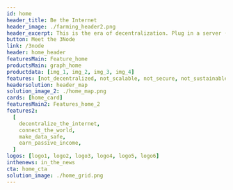 ```yaml
---
id: home
header_title: Be the Internet
header_image: ./farming_header2.png
header_excerpt: This is the era of decentralization. Plug in a server (3Node) from your home or office and start generating passive revenue by selling peer-to-peer storage and compute capacity.
button: Meet the 3Node
link: /3node
header: home_header
featuresMain: Feature_home
productsMain: graph_home
productdata: [img_1, img_2, img_3, img_4]
features: [not_decentralized, not_scalable, not_secure, not_sustainable]
headersolution: header_map
solution_image_2: ./home_map.png
cards: [home_card]
featuresMain2: Features_home_2
features2:
  [
    decentralize_the_internet,
    connect_the_world,
    make_data_safe,
    earn_passive_income,
  ]
logos: [logo1, logo2, logo3, logo4, logo5, logo6]
inthenews: in_the_news
cta: home_cta
solution_image: ./home_grid.png
---
```


<!--  -->
<!-- logos: [logo1, logo2, logo3, logo4, logo5, logo6] -->
<!-- signup: home_signup -->

<!-- Join the movement by connecting the 3Node to the most advanced peer-to-peer grid on the planet. -->
